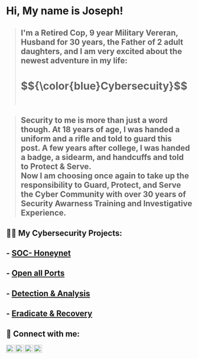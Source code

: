 <h1>Hi, My name is Joseph! </h1>

> ## I'm a Retired Cop, 9 year Military Vereran, Husband for 30 years, the Father of 2 adult daughters, and I am very excited about the newest adventure in my life:
> <h1>$${\color{blue}Cybersecuity}$$ <br><br></h1>

> ## Security to me is more than just a word though.  At 18 years of age, I was handed a uniform and a rifle and told to guard this post.  A few years after college, I was handed a badge, a sidearm, and handcuffs and told to Protect & Serve.<br>Now I am choosing once again to take up the responsibility to Guard, Protect, and Serve the Cyber Community with over 30 years of Security Awarness Training and Investigative Experience.

<h2>👨‍💻 My Cybersecurity Projects:</h2>

##  - [SOC- Honeynet](https://github.com/cyberbluz/Azure-SOC)
##  - [Open all Ports](https://github.com/cyberbluz/Open_Ports)
##  - [Detection & Analysis](https://github.com/cyberbluz/Detection-and-Analysis)
##  - [Eradicate & Recovery](https://github.com/cyberbluz/Eradicate-and-Recovery)
  


<h2> 🤳 Connect with me:</h2>

[<img align="left" alt="JoshMadakor | YouTube" width="22px" src="https://cdn.jsdelivr.net/npm/simple-icons@v3/icons/youtube.svg" />][youtube]
[<img align="left" alt="JoshMadakor | Twitter" width="22px" src="https://cdn.jsdelivr.net/npm/simple-icons@v3/icons/twitter.svg" />][twitter]
[<img align="left" alt="JoshMadakor | LinkedIn" width="22px" src="https://cdn.jsdelivr.net/npm/simple-icons@v3/icons/linkedin.svg" />][linkedin]
[<img align="left" alt="JoshMadakor | Instagram" width="22px" src="https://cdn.jsdelivr.net/npm/simple-icons@v3/icons/instagram.svg" />][instagram]

[twitter]: https://twitter.com/joshmadakor
[youtube]: https://www.youtube.com/c/joshmadakor
[instagram]: https://www.instagram.com/joshmadakor/
[linkedin]: https://linkedin.com/in/joshmadakor

<!--
**joshmadakor1/joshmadakor1** is a ✨ _special_ ✨ repository because its `README.md` (this file) appears on your GitHub profile.

Here are some ideas to get you started:

- 🔭 I’m currently working on ...
- 🌱 I’m currently learning ...
- 👯 I’m looking to collaborate on ...
- 🤔 I’m looking for help with ...
- 💬 Ask me about ...
- 📫 How to reach me: ...
- 😄 Pronouns: ...
- ⚡ Fun fact: ...
-->
